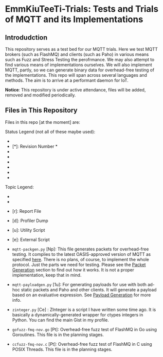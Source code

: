 # EmmKiuTeeTi-Trials: Tests and Trials of MQTT and its Implementations

## Introdudction

This repository serves as a test bed for our MQTT trials. Here we test MQTT brokers (such as FlashMQ) and clients (such as Paho) in various means such as Fuzz and Stress Testing the perofrmance. We may also attempt to find various means of implementations ourselves. We will also implement MQTT, partly, so we can generate binary data for overhead-free testing of the implementations. This repo will span across several languages and methods. The aim is to arrive at a performant daemon for IoT.

**Notice**: This repository is under active attendance, files will be added, removed and modified periodically.

## Files in This Repository

Files in this repo [at the moment] are:

Status Legend (not all of these maybe used): 

* [N]: Near-Complete
* [*]: Revision Number *
* [O]: Ongoing
* [X]: Deprecated
* [S]: Started
* [A]: Abandoned
* [C]: Complete
* [P]: Planned

Topic Legend:

* [t]: Test-Related
* [p]: Protocol-Related
* [r]: Report File
* [d]: Profiler Dump
* [u]: Utility Script
* [e]: External Script


* `mqtt-packgen.py` [Np]: This file generates packets for overhead-free testing. It complies to the latest OASIS-approved version of MQTT as specified [here](http://docs.oasis-open.org/mqtt/mqtt/v3.1.1/os/mqtt-v3.1.1-os.html#_Toc398718009). There is no plans, of course, to implement the whole protocol. Just the parts we need for testing. Please see the [Packet Generation](#packet-generation) section to find out how it works. It is not a proper implementation, keep that in mind.


* `mqtt-payloadgen.py` [1u]: For generating payloads for use with both ad-hoc static packets and Paho and other clients. It will generate a payload based on an evaluative expression. See [Payload Generation](#payload-generation) for more info.


* `zinteger.py` [Ce] : ZInteger is a script I have written some time ago. It is basically a dynamically-generated wrapper for ctypes integers in Python. You can find the main Gist in my profile.

* `gofuzz-fmq-nov.go` [Pt]: Overhead-free fuzz test of FlashMQ in Go using Goroutines. This file is in the planning stages.


* `ccfuzz-fmq-nov.c` [Pt]: Overhead-free fuzz test of FlashMQ in C using POSIX Threads. This file is in the planning stages.